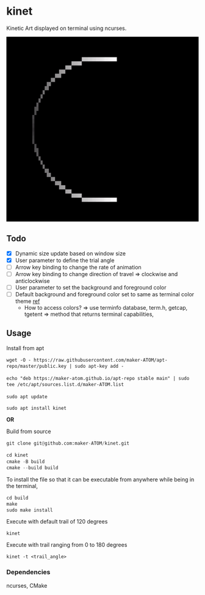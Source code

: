 # kinet

Kinetic Art displayed on terminal using ncurses.

<p align="center">
	<img src="images/demo.gif" width="600"/>
</p>


## Todo

- [x] Dynamic size update based on window size
- [x] User parameter to define the trial angle
- [ ] Arrow key binding to change the rate of animation
- [ ] Arrow key binding to change direction of travel => clockwise and anticlockwise
- [ ] User parameter to set the background and foreground color
- [ ] Default background and foreground color set to same as terminal color theme [ref](https://github.com/htop-dev/htop/tree/main) 
  - How to access colors? => use terminfo database, term.h, getcap, tgetent => method that returns terminal capabilities,

## Usage

Install from apt

```
wget -O - https://raw.githubusercontent.com/maker-ATOM/apt-repo/master/public.key | sudo apt-key add -

echo "deb https://maker-atom.github.io/apt-repo stable main" | sudo tee /etc/apt/sources.list.d/maker-ATOM.list

sudo apt update
```

```
sudo apt install kinet
```

**OR**

Build from source

```py
git clone git@github.com:maker-ATOM/kinet.git
```
```py
cd kinet
cmake -B build
cmake --build build
```

To install the file so that it can be executable from anywhere while being in the terminal,

```
cd build
make
sudo make install
```

Execute with default trail of 120 degrees
```
kinet
```

Execute with trail ranging from 0 to 180 degrees
```
kinet -t <trail_angle>
```

### Dependencies
ncurses, CMake